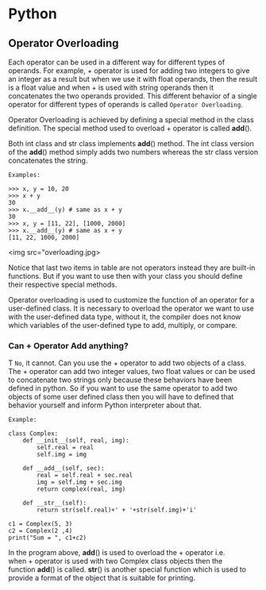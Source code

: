 # Python

## Operator Overloading

Each operator can be used in a different way for different types of operands. For example, + operator is used for adding two integers to give an integer as a result but when we use it with float operands, then the result is a float value and when + is used with string operands then it concatenates the two operands provided.
This different behavior of a single operator for different types of operands is called `Operator Overloading`.

Operator Overloading is achieved by defining a special method in the class definition. The special method used to overload + operator is called __add__().

Both int class and str class implements __add__() method. The int class version of the __add__() method simply adds two numbers whereas the str class version concatenates the string.

`Examples: `

```
>>> x, y = 10, 20 
>>> x + y 
30 
>>> x.__add__(y) # same as x + y 
30 
>>> x, y = [11, 22], [1000, 2000] 
>>> x.__add__(y) # same as x + y 
[11, 22, 1000, 2000]
```

<img src="overloading.jpg>


Notice that last two items in table are not operators instead they are built-in functions. But if you want to use then with your class you should define their respective special methods.

Operator overloading is used to customize the function of an operator for a user-defined class. It is necessary to overload the operator we want to use with the user-defined data type, without it, the compiler does not know which variables of the user-defined type to add, multiply, or compare.

### Can + Operator Add anything?
T
`No`, it cannot. Can you use the + operator to add two objects of a class. 
The + operator can add two integer values, two float values or can be used to concatenate two strings only because these behaviors have been defined in python.
So if you want to use the same operator to add two objects of some user defined class then you will have to defined that behavior yourself and inform Python interpreter about that.

`Example: `

```
class Complex:
    def __init__(self, real, img):
        self.real = real
        self.img = img
    
    def __add__(self, sec):
        real = self.real + sec.real
        img = self.img + sec.img
        return complex(real, img)
    
    def __str__(self):
        return str(self.real)+' + '+str(self.img)+'i'
    
c1 = Complex(5, 3)
c2 = Complex(2 ,4)
print("Sum = ", c1+c2)
```
In the program above, __add__() is used to overload the + operator i.e. when + operator is used with two Complex class objects then the function __add__() is called.
__str__() is another special function which is used to provide a format of the object that is suitable for printing.

